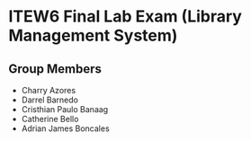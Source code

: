 # ITEW6 Final Lab Exam (Library Management System)

## Group Members
- Charry Azores
- Darrel Barnedo
- Cristhian Paulo Banaag
- Catherine Bello
- Adrian James Boncales